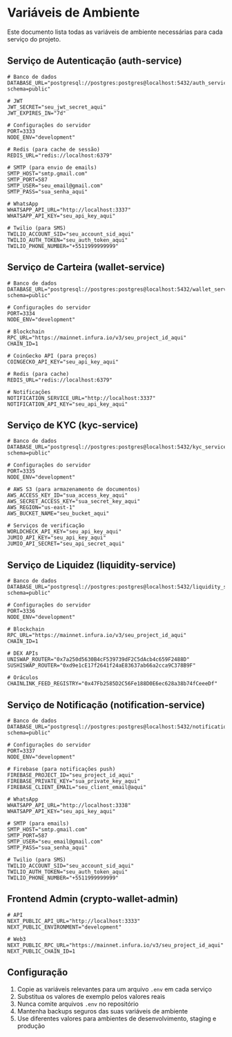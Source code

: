 # Variáveis de Ambiente

Este documento lista todas as variáveis de ambiente necessárias para cada serviço do projeto.

## Serviço de Autenticação (auth-service)

```env
# Banco de dados
DATABASE_URL="postgresql://postgres:postgres@localhost:5432/auth_service?schema=public"

# JWT
JWT_SECRET="seu_jwt_secret_aqui"
JWT_EXPIRES_IN="7d"

# Configurações do servidor
PORT=3333
NODE_ENV="development"

# Redis (para cache de sessão)
REDIS_URL="redis://localhost:6379"

# SMTP (para envio de emails)
SMTP_HOST="smtp.gmail.com"
SMTP_PORT=587
SMTP_USER="seu_email@gmail.com"
SMTP_PASS="sua_senha_aqui"

# WhatsApp
WHATSAPP_API_URL="http://localhost:3337"
WHATSAPP_API_KEY="seu_api_key_aqui"

# Twilio (para SMS)
TWILIO_ACCOUNT_SID="seu_account_sid_aqui"
TWILIO_AUTH_TOKEN="seu_auth_token_aqui"
TWILIO_PHONE_NUMBER="+5511999999999"
```

## Serviço de Carteira (wallet-service)

```env
# Banco de dados
DATABASE_URL="postgresql://postgres:postgres@localhost:5432/wallet_service?schema=public"

# Configurações do servidor
PORT=3334
NODE_ENV="development"

# Blockchain
RPC_URL="https://mainnet.infura.io/v3/seu_project_id_aqui"
CHAIN_ID=1

# CoinGecko API (para preços)
COINGECKO_API_KEY="seu_api_key_aqui"

# Redis (para cache)
REDIS_URL="redis://localhost:6379"

# Notificações
NOTIFICATION_SERVICE_URL="http://localhost:3337"
NOTIFICATION_API_KEY="seu_api_key_aqui"
```

## Serviço de KYC (kyc-service)

```env
# Banco de dados
DATABASE_URL="postgresql://postgres:postgres@localhost:5432/kyc_service?schema=public"

# Configurações do servidor
PORT=3335
NODE_ENV="development"

# AWS S3 (para armazenamento de documentos)
AWS_ACCESS_KEY_ID="sua_access_key_aqui"
AWS_SECRET_ACCESS_KEY="sua_secret_key_aqui"
AWS_REGION="us-east-1"
AWS_BUCKET_NAME="seu_bucket_aqui"

# Serviços de verificação
WORLDCHECK_API_KEY="seu_api_key_aqui"
JUMIO_API_KEY="seu_api_key_aqui"
JUMIO_API_SECRET="seu_api_secret_aqui"
```

## Serviço de Liquidez (liquidity-service)

```env
# Banco de dados
DATABASE_URL="postgresql://postgres:postgres@localhost:5432/liquidity_service?schema=public"

# Configurações do servidor
PORT=3336
NODE_ENV="development"

# Blockchain
RPC_URL="https://mainnet.infura.io/v3/seu_project_id_aqui"
CHAIN_ID=1

# DEX APIs
UNISWAP_ROUTER="0x7a250d5630B4cF539739dF2C5dAcb4c659F2488D"
SUSHISWAP_ROUTER="0xd9e1cE17f2641f24aE83637ab66a2cca9C378B9F"

# Oráculos
CHAINLINK_FEED_REGISTRY="0x47Fb2585D2C56Fe188D0E6ec628a38b74fCeeeDf"
```

## Serviço de Notificação (notification-service)

```env
# Banco de dados
DATABASE_URL="postgresql://postgres:postgres@localhost:5432/notification_service?schema=public"

# Configurações do servidor
PORT=3337
NODE_ENV="development"

# Firebase (para notificações push)
FIREBASE_PROJECT_ID="seu_project_id_aqui"
FIREBASE_PRIVATE_KEY="sua_private_key_aqui"
FIREBASE_CLIENT_EMAIL="seu_client_email@aqui"

# WhatsApp
WHATSAPP_API_URL="http://localhost:3338"
WHATSAPP_API_KEY="seu_api_key_aqui"

# SMTP (para emails)
SMTP_HOST="smtp.gmail.com"
SMTP_PORT=587
SMTP_USER="seu_email@gmail.com"
SMTP_PASS="sua_senha_aqui"

# Twilio (para SMS)
TWILIO_ACCOUNT_SID="seu_account_sid_aqui"
TWILIO_AUTH_TOKEN="seu_auth_token_aqui"
TWILIO_PHONE_NUMBER="+5511999999999"
```

## Frontend Admin (crypto-wallet-admin)

```env
# API
NEXT_PUBLIC_API_URL="http://localhost:3333"
NEXT_PUBLIC_ENVIRONMENT="development"

# Web3
NEXT_PUBLIC_RPC_URL="https://mainnet.infura.io/v3/seu_project_id_aqui"
NEXT_PUBLIC_CHAIN_ID=1
```

## Configuração

1. Copie as variáveis relevantes para um arquivo `.env` em cada serviço
2. Substitua os valores de exemplo pelos valores reais
3. Nunca comite arquivos `.env` no repositório
4. Mantenha backups seguros das suas variáveis de ambiente
5. Use diferentes valores para ambientes de desenvolvimento, staging e produção
